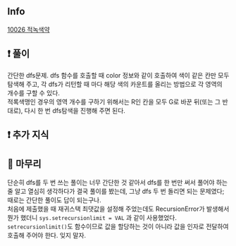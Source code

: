 ## Info
<a href="https://www.acmicpc.net/problem/10026" rel="nofollow">10026 적녹색약</a>

## ❗ 풀이
간단한 dfs문제. dfs 함수를 호출할 때 color 정보와 같이 호출하여 색이 같은 칸만 모두 탐색해 주고, 각 dfs가 리턴할 때 마다 해당 색의 카운트를 올리는 방법으로 각 영역의 개수를 구할 수 있다.  
적록색맹인 경우의 영역 개수를 구하기 위해서는 R인 칸을 모두 G로 바꾼 뒤(또는 그 반대로), 다시 한 번 dfs탐색을 진행해 주면 된다.

## ❗ 추가 지식


## 🙂 마무리
단순히 dfs를 두 번 쓰는 풀이는 너무 간단한 것 같아서 dfs를 한 번만 써서 풀어야 하는줄 알고 열심히 생각하다가 결국 풀이를 봤는데, 그냥 dfs 두 번 돌리면 되는 문제였다; 때로는 간단한 풀이도 답이 되는구나.  
처음에 제출했을 때 재귀스택 최댓값을 설정해 주었는데도 RecursionError가 발생해서 뭔가 했더니 `sys.setrecursionlimit = VAL` 과 같이 사용했었다. `setrecursionlimit()`도 함수이므로 값을 할당하는 것이 아니라 값을 인자로 전달하여 호출해 주어야 한다. 잊지 말자.
